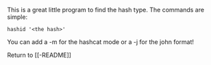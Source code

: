 This is a great little program to find the hash type. The commands are simple:

	hashid '<the hash>'

You can add a -m for the hashcat mode or a -j for the john format!

Return to [[-README]]